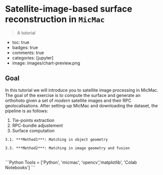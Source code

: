 # Satellite-image-based surface reconstruction in `MicMac`
> A tutorial

- toc: true 
- badges: true
- comments: true
- categories: [jupyter] 
- image: images/chart-preview.png

## Goal 

In this tutorial we will introduce you to satellite image processing in MicMac. The goal of the exercise is to compute the surface and generate an orthohoto given a set of *modern* satellite images and their RPC geolocalisations. After setting-up MicMac and downloading the dataset, the pipeline is as follows:
  1. Tie-points extraction
  2. RPC-bundle adjustement
  3. Surface computation
    
    3.1. ***Method1***: Matching in object geometry

    3.3. ***Method2***: Matching in image geometry and fusion

<br>
```Python
Tools = ['Python', 'micmac', 'opencv','matplotlib', 'Colab Notebooks']
```

